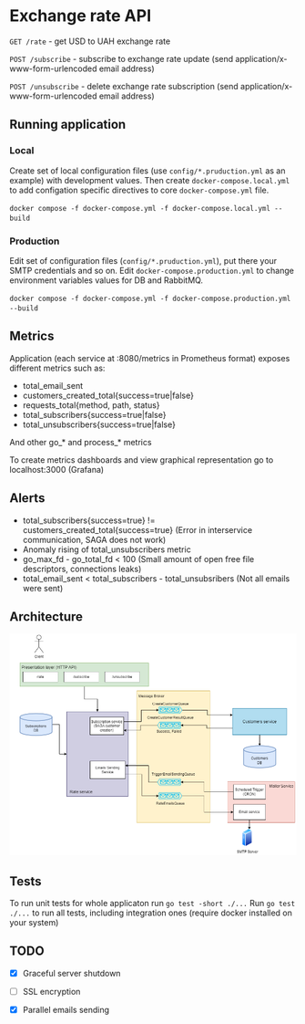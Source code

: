 # Exchange rate API

`GET /rate` - get USD to UAH exchange rate

`POST /subscribe` - subscribe to exchange rate update (send application/x-www-form-urlencoded email address)

`POST /unsubscribe` - delete exchange rate subscription (send application/x-www-form-urlencoded email address)


## Running application

### Local
Create set of local configuration files (use `config/*.pruduction.yml` as an example) with development values. Then create `docker-compose.local.yml` to add configation specific directives to core `docker-compose.yml` file.

`docker compose -f docker-compose.yml -f docker-compose.local.yml --build`

### Production
Edit set of configuration files (`config/*.pruduction.yml`), put there your SMTP credentials and so on. 
Edit `docker-compose.production.yml` to change environment variables values for DB and RabbitMQ.

`docker compose -f docker-compose.yml -f docker-compose.production.yml --build`

## Metrics

Application (each service at :8080/metrics in Prometheus format) exposes different metrics such as:

- total_email_sent
- customers_created_total{success=true|false}
- requests_total{method, path, status}
- total_subscribers{success=true|false}
- total_unsubscribers{success=true|false}

And other go_* and process_* metrics

To create metrics dashboards and view graphical representation go to localhost:3000 (Grafana)

## Alerts

- total_subscribers{success=true} != customers_created_total{success=true} (Error in interservice communication, SAGA does not work)
- Anomaly rising of total_unsubscribers metric
- go_max_fd - go_total_fd < 100 (Small amount of open free file descriptors, connections leaks)
- total_email_sent < total_subscribers - total_unsubsribers (Not all emails were sent)


## Architecture

![alt text](https://raw.githubusercontent.com/GenesisEducationKyiv/software-engineering-school-4-0-fdemchenko/568a67efbfa5e8ab819cf4f53e3599ed348f7792/docs/architecture.png)

## Tests

To run unit tests for whole applicaton run `go test -short ./...`
Run `go test ./...` to run all tests, including integration ones (require docker installed on your system)

## TODO

- [x] Graceful server shutdown
- [ ] SSL encryption
- [x] Parallel emails sending




